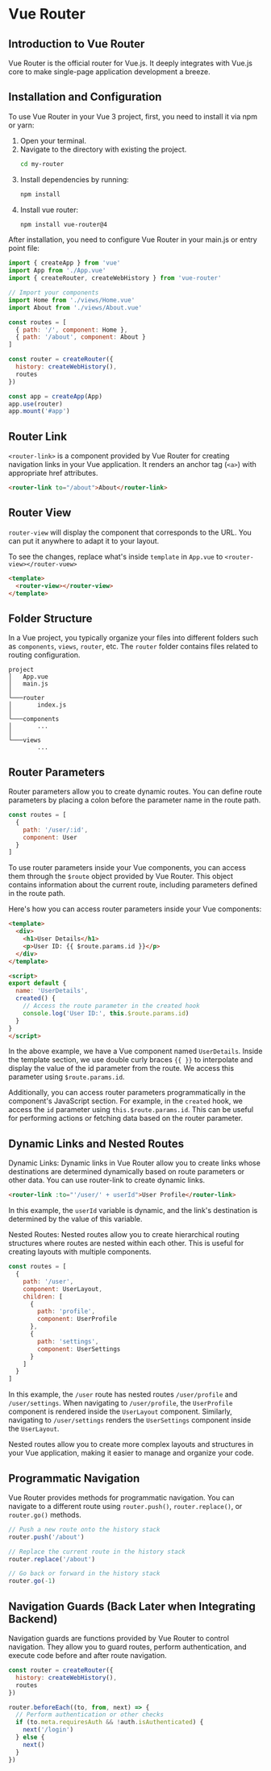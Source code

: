 # Vue Router

## Introduction to Vue Router
Vue Router is the official router for Vue.js. It deeply integrates with Vue.js core to make single-page application development a breeze.

## Installation and Configuration
To use Vue Router in your Vue 3 project, first, you need to install it via npm or yarn:

1. Open your terminal.
2. Navigate to the directory with existing the project.
   ```bash
   cd my-router
   ```
3. Install dependencies by running:
   ```bash
   npm install
   ```
4. Install vue router:
    ```bash
    npm install vue-router@4
    ```

After installation, you need to configure Vue Router in your main.js or entry point file:

```javascript
import { createApp } from 'vue'
import App from './App.vue'
import { createRouter, createWebHistory } from 'vue-router'

// Import your components
import Home from './views/Home.vue'
import About from './views/About.vue'

const routes = [
  { path: '/', component: Home },
  { path: '/about', component: About }
]

const router = createRouter({
  history: createWebHistory(),
  routes
})

const app = createApp(App)
app.use(router)
app.mount('#app')
```


## Router Link
`<router-link>` is a component provided by Vue Router for creating navigation links in your Vue application. It renders an anchor tag (`<a>`) with appropriate href attributes.

```html
<router-link to="/about">About</router-link>
```

## Router View
`router-view` will display the component that corresponds to the URL. You can put it anywhere to adapt it to your layout.

To see the changes, replace what's inside `template` in `App.vue` to `<router-view></router-vuew>`
```html
<template>
  <router-view></router-view>
</template>
```

## Folder Structure
In a Vue project, you typically organize your files into different folders such as `components`, `views`, `router`, etc. The `router` folder contains files related to routing configuration.

```
project
│   App.vue
│   main.js
│
└───router
│       index.js
│   
└───components
│       ...
│   
└───views
        ...
```

## Router Parameters
Router parameters allow you to create dynamic routes. You can define route parameters by placing a colon before the parameter name in the route path.

```javascript
const routes = [
  {
    path: '/user/:id',
    component: User
  }
]
```
To use router parameters inside your Vue components, you can access them through the `$route` object provided by Vue Router. This object contains information about the current route, including parameters defined in the route path.

Here's how you can access router parameters inside your Vue components:

```html
<template>
  <div>
    <h1>User Details</h1>
    <p>User ID: {{ $route.params.id }}</p>
  </div>
</template>

<script>
export default {
  name: 'UserDetails',
  created() {
    // Access the route parameter in the created hook
    console.log('User ID:', this.$route.params.id)
  }
}
</script>
```
In the above example, we have a Vue component named `UserDetails`. Inside the template section, we use double curly braces `{{ }}` to interpolate and display the value of the id parameter from the route. We access this parameter using `$route.params.id`.

Additionally, you can access router parameters programmatically in the component's JavaScript section. For example, in the `created` hook, we access the `id` parameter using `this.$route.params.id`. This can be useful for performing actions or fetching data based on the router parameter.

## Dynamic Links and Nested Routes

Dynamic Links:
Dynamic links in Vue Router allow you to create links whose destinations are determined dynamically based on route parameters or other data. You can use router-link to create dynamic links.

```html
<router-link :to="'/user/' + userId">User Profile</router-link>
```

In this example, the `userId` variable is dynamic, and the link's destination is determined by the value of this variable.

Nested Routes:
Nested routes allow you to create hierarchical routing structures where routes are nested within each other. This is useful for creating layouts with multiple components.

```javascript
const routes = [
  {
    path: '/user',
    component: UserLayout,
    children: [
      {
        path: 'profile',
        component: UserProfile
      },
      {
        path: 'settings',
        component: UserSettings
      }
    ]
  }
]
```

In this example, the `/user` route has nested routes `/user/profile` and `/user/settings`. When navigating to `/user/profile`, the `UserProfile` component is rendered inside the `UserLayout` component. Similarly, navigating to `/user/settings` renders the `UserSettings` component inside the `UserLayout`.

Nested routes allow you to create more complex layouts and structures in your Vue application, making it easier to manage and organize your code.


## Programmatic Navigation
Vue Router provides methods for programmatic navigation. You can navigate to a different route using `router.push()`, `router.replace()`, or `router.go()` methods.

```javascript
// Push a new route onto the history stack
router.push('/about')

// Replace the current route in the history stack
router.replace('/about')

// Go back or forward in the history stack
router.go(-1)
```

## Navigation Guards (Back Later when Integrating Backend)
Navigation guards are functions provided by Vue Router to control navigation. They allow you to guard routes, perform authentication, and execute code before and after route navigation.

```javascript
const router = createRouter({
  history: createWebHistory(),
  routes
})

router.beforeEach((to, from, next) => {
  // Perform authentication or other checks
  if (to.meta.requiresAuth && !auth.isAuthenticated) {
    next('/login')
  } else {
    next()
  }
})
```